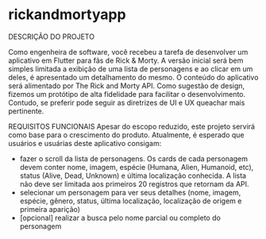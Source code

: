 # rickandmortyapp

DESCRIÇÃO DO PROJETO

Como engenheira de software, você recebeu a tarefa de desenvolver um aplicativo em Flutter para fãs
de Rick & Morty. A versão inicial será bem simples limitada a exibição de uma lista de personagens e ao
clicar em um deles, é apresentado um detalhamento do mesmo. O conteúdo do aplicativo será
alimentado por The Rick and Morty API. Como sugestão de design, fizemos um protótipo de alta
fidelidade para facilitar o desenvolvimento. 
Contudo, se preferir pode seguir as diretrizes de UI e UX queachar mais pertinente.

REQUISITOS FUNCIONAIS
Apesar do escopo reduzido, este projeto servirá como base para o crescimento do produto.
Atualmente, é esperado que usuários e usuárias deste aplicativo consigam:
- fazer o scroll da lista de personagens. Os cards de cada personagem devem conter nome,
imagem, espécie (Humana, Alien, Humanoid, etc), status (Alive, Dead, Unknown) e última
localização conhecida. A lista não deve ser limitada aos primeiros 20 registros que
retornam da API.
- selecionar um personagem para ver seus detalhes (nome, imagem, espécie, gênero, status,
última localização, localização de origem e primeira aparição)
- [opcional] realizar a busca pelo nome parcial ou completo do personagem

